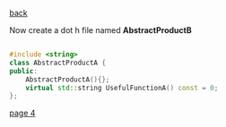 [back](./page02.md)


Now create a dot h file named **AbstractProductB**

```cpp

#include <string>
class AbstractProductA {
public:
    AbstractProductA(){};
    virtual std::string UsefulFunctionA() const = 0;
};

```



[page 4](./page04.md)
